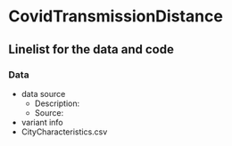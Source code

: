 # CovidTransmissionDistance


## Linelist for the data and code
### Data
* data source
  - Description: 
  - Source: 
* variant info
* CityCharacteristics.csv
